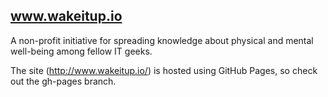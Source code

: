 ## www.wakeitup.io

A non-profit initiative for spreading knowledge about physical and mental well-being among fellow IT geeks.

The site (http://www.wakeitup.io/) is hosted using GitHub Pages, so check out the gh-pages branch.
